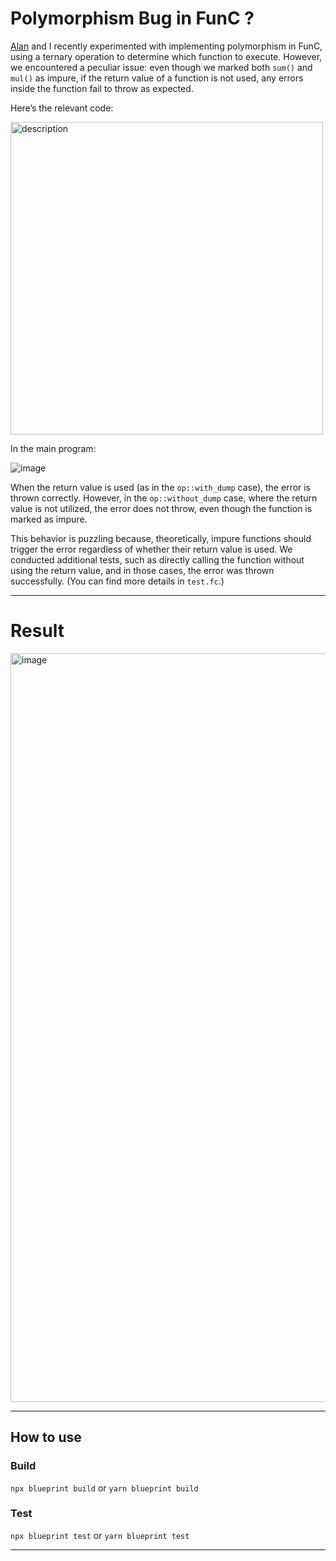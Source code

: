 # Polymorphism Bug in FunC ?

[Alan](https://github.com/alan890104) and I recently experimented with implementing polymorphism in FunC, using a ternary operation to determine which function to execute. However, we encountered a peculiar issue: even though we marked both `sum()` and `mul()` as impure, if the return value of a function is not used, any errors inside the function fail to throw as expected.

Here’s the relevant code:

<img src="https://github.com/user-attachments/assets/85115989-1281-492b-bf92-15064acec926" alt="description" width="500" />


In the main program:

![image](https://github.com/user-attachments/assets/552b869a-dbe1-4bcf-a616-3793b2ba1af5)


When the return value is used (as in the `op::with_dump` case), the error is thrown correctly. However, in the `op::without_dump` case, where the return value is not utilized, the error does not throw, even though the function is marked as impure.

This behavior is puzzling because, theoretically, impure functions should trigger the error regardless of whether their return value is used. We conducted additional tests, such as directly calling the function without using the return value, and in those cases, the error was thrown successfully. (You can find more details in `test.fc`.)


--- 

# Result


<img width="1198" alt="image" src="https://github.com/user-attachments/assets/52e63d57-5691-4856-b346-26f6f1fd4d6c">

---

## How to use

### Build

`npx blueprint build` or `yarn blueprint build`

### Test

`npx blueprint test` or `yarn blueprint test`

---
